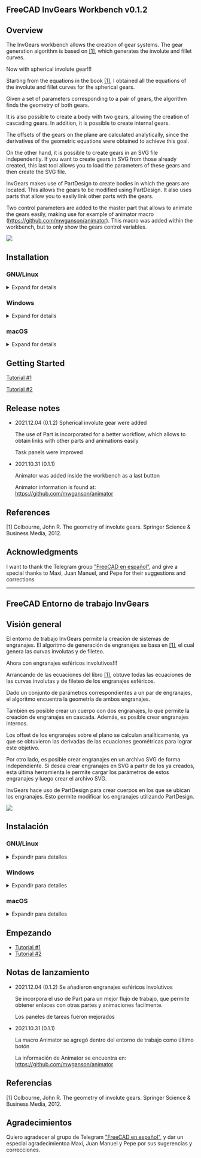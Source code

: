 ## FreeCAD InvGears Workbench v0.1.2

## Overview

The InvGears workbench allows the creation of gear systems. The gear generation algorithm is based on [[1]](#1), which generates the involute and fillet curves. 

Now with spherical involute gear!!!

Starting from the equations in the book [[1]](#1), I obtained all the equations of the involute and fillet curves for the spherical gears.

Given a set of parameters corresponding to a pair of gears, the algorithm finds the geometry of both gears.

It is also possible to create a body with two gears, allowing the creation of cascading gears.
In addition, it is possible to create internal gears.

The offsets of the gears on the plane are calculated analytically, since the derivatives of the geometric equations were obtained to achieve this goal.

On the other hand, it is possible to create gears in an SVG file independently. If you want to create gears in SVG from those already created, this last tool allows you to load the parameters of these gears and then create the SVG file.

InvGears makes use of PartDesign to create bodies in which the gears are located. This allows the gears to be modified using PartDesign. It also uses parts that allow you to easily link other parts with the gears.

Two control parameters are added to the master part that allows to animate the gears easily, making use for example of animator macro (https://github.com/mwganson/animator). This macro was added within the workbench, but to only show the gears control variables.


![](freecad/invgears/Resources/media/sphericalGears.gif)


## Installation

### GNU/Linux
<details>
  <summary>Expand for details</summary>

#### Installing for all users

Copy InvGears folder into `/usr/share/freecad/Mod/`

#### Installing for a single user

Copy InvGears folder into `/home/username/.FreeCAD/Mod/`  where username is your user name
</details>

### Windows
<details>
  <summary>Expand for details</summary>

#### Installing for all users

Copy InvGears/ folder into `C:\Program Files\FreeCAD\Mod\`

#### Installing for a single user

Copy InvGears folder into `C:\Users\username\Appdata\Roaming\FreeCAD\Mod\` where username is your user name
</details>

### macOS
<details>
  <summary>Expand for details</summary>

#### Installing for all users

Copy InvGears folder into `/Applications/FreeCAD/Mod/`

#### Installing for a single user

Copy InvGears folder into `/Users/username/Library/Preferences/FreeCAD/Mod/` where username is your user name
</details>

## Getting Started

[Tutorial #1](freecad/invgears/Resources/tutorial/tutorial1.md)

[Tutorial #2](freecad/invgears/Resources/tutorial/tutorial2.md)

## Release notes

- 2021.12.04 (0.1.2)
    Spherical involute gear were added

    The use of Part is incorporated for a better workflow, which allows to obtain links with other parts and animations easily

    Task panels were improved

- 2021.10.31 (0.1.1)

    Animator was added inside the workbench as a last button

    Animator information is found at: https://github.com/mwganson/animator

## References

<a id="1">[1]</a> Colbourne, John R. The geometry of involute gears. Springer Science & Business Media, 2012.

## Acknowledgments

I want to thank the Telegram group ["FreeCAD en español"](https://t.me/FreeCAD_Es), and give a special thanks to Maxi, Juan Manuel, and Pepe for their suggestions and corrections

---------------------------------------------------------

## FreeCAD Entorno de trabajo InvGears

## Visión general

El entorno de trabajo InvGears permite la creación de sistemas de engranajes. El algoritmo de generación de engranajes se basa en [[1]](#1), el cual genera las curvas involutas y de fileteo.

Ahora con engranajes esféricos involutivos!!!

Arrancando de las ecuaciones del libro [[1]](#1), obtuve todas las ecuaciones de las curvas involutas y de fileteo de los engranajes esféricos.

Dado un conjunto de parámetros correspondientes a un par de engranajes, el algoritmo encuentra la geometría de ambos engranajes.

También es posible crear un cuerpo con dos engranajes, lo que permite la creación de engranajes en cascada. Además, es posible crear engranajes internos.

Los offset de los engranajes sobre el plano se calculan analíticamente, ya que se obtuvieron las derivadas de las ecuaciones geométricas para lograr este objetivo.

Por otro lado, es posible crear engranajes en un archivo SVG de forma independiente. Si desea crear engranajes en SVG a partir de los ya creados, esta última herramienta le permite cargar los parámetros de estos engranajes y luego crear el archivo SVG.

InvGears hace uso de PartDesign para crear cuerpos en los que se ubican los engranajes. Esto permite modificar los engranajes utilizando PartDesign.

![](freecad/invgears/Resources/media/sphericalGears.gif)


## Instalación

### GNU/Linux
<details>
  <summary>Expandir para detalles</summary>

#### Instalación para todos los usuarios

Copie la carpeta InvGears en `/usr/share/freecad/Mod/`

#### Instalación para un solo usuario

Copie la carpeta InvGears en `/home/username/.FreeCAD/Mod/` donde username es su nombre de usuario
</details>

### Windows
<details>
  <summary>Expandir para detalles</summary>
  
#### Instalación para todos los usuarios

Copie la carpeta InvGears en `C:\Archivos de programa\FreeCAD\Mod\`

#### Instalación para un solo usuario

Copie la carpeta InvGears en `C:\Users\username\Appdata\Roaming\FreeCAD\Mod\` donde username es su nombre de usuario
</details>

### macOS
<details>
  <summary>Expandir para detalles</summary>
  
#### Instalación para todos los usuarios

Copie la carpeta InvGears en `/Aplicaciones/FreeCAD/Mod/`

#### Instalación para un solo usuario

Copie la carpeta InvGears en `/Users/username/Library/Preferences/FreeCAD/Mod/` donde username es su nombre de usuario
</details>

## Empezando

* [Tutorial #1](freecad/invgears/Resources/tutorial/tutorial1.md)
* [Tutorial #2](freecad/invgears/Resources/tutorial/tutorial2.md)

## Notas de lanzamiento

- 2021.12.04 (0.1.2)
    Se añadieron engranajes esféricos involutivos

    Se incorpora el uso de Part para un mejor flujo de trabajo, que permite obtener enlaces con otras partes y animaciones facilmente.

    Los paneles de tareas fueron mejorados

- 2021.10.31 (0.1.1)

    La macro Animator se agregó dentro del entorno de trabajo como último botón

    La información de Animator se encuentra en: https://github.com/mwganson/animator

## Referencias

<a id="1">[1]</a> Colbourne, John R. The geometry of involute gears. Springer Science & Business Media, 2012.


## Agradecimientos

Quiero agradecer al grupo de Telegram ["FreeCAD en español"](https://t.me/FreeCAD_Es), y dar un especial agradecimientoa  Maxi, Juan Manuel y Pepe por sus sugerencias y correcciones.
